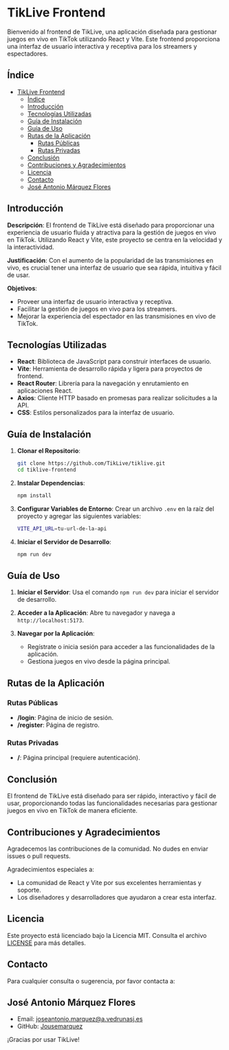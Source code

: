 # TikLive Frontend

Bienvenido al frontend de TikLive, una aplicación diseñada para gestionar juegos en vivo en TikTok utilizando React y Vite. Este frontend proporciona una interfaz de usuario interactiva y receptiva para los streamers y espectadores.

## Índice

- [TikLive Frontend](#tiklive-frontend)
  - [Índice](#índice)
  - [Introducción](#introducción)
  - [Tecnologías Utilizadas](#tecnologías-utilizadas)
  - [Guía de Instalación](#guía-de-instalación)
  - [Guía de Uso](#guía-de-uso)
  - [Rutas de la Aplicación](#rutas-de-la-aplicación)
    - [Rutas Públicas](#rutas-públicas)
    - [Rutas Privadas](#rutas-privadas)
  - [Conclusión](#conclusión)
  - [Contribuciones y Agradecimientos](#contribuciones-y-agradecimientos)
  - [Licencia](#licencia)
  - [Contacto](#contacto)
  - [José Antonio Márquez Flores](#josé-antonio-márquez-flores)

## Introducción

**Descripción**: El frontend de TikLive está diseñado para proporcionar una experiencia de usuario fluida y atractiva para la gestión de juegos en vivo en TikTok. Utilizando React y Vite, este proyecto se centra en la velocidad y la interactividad.

**Justificación**: Con el aumento de la popularidad de las transmisiones en vivo, es crucial tener una interfaz de usuario que sea rápida, intuitiva y fácil de usar.

**Objetivos**:

- Proveer una interfaz de usuario interactiva y receptiva.
- Facilitar la gestión de juegos en vivo para los streamers.
- Mejorar la experiencia del espectador en las transmisiones en vivo de TikTok.

## Tecnologías Utilizadas

- **React**: Biblioteca de JavaScript para construir interfaces de usuario.
- **Vite**: Herramienta de desarrollo rápida y ligera para proyectos de frontend.
- **React Router**: Librería para la navegación y enrutamiento en aplicaciones React.
- **Axios**: Cliente HTTP basado en promesas para realizar solicitudes a la API.
- **CSS**: Estilos personalizados para la interfaz de usuario.

## Guía de Instalación

1. **Clonar el Repositorio**:

    ```bash
    git clone https://github.com/TikLive/tiklive.git
    cd tiklive-frontend
    ```

2. **Instalar Dependencias**:

    ```bash
    npm install
    ```

3. **Configurar Variables de Entorno**:
    Crear un archivo `.env` en la raíz del proyecto y agregar las siguientes variables:

    ```bash
    VITE_API_URL=tu-url-de-la-api
    ```

4. **Iniciar el Servidor de Desarrollo**:

    ```bash
    npm run dev
    ```

## Guía de Uso

1. **Iniciar el Servidor**:
    Usa el comando `npm run dev` para iniciar el servidor de desarrollo.

2. **Acceder a la Aplicación**:
    Abre tu navegador y navega a `http://localhost:5173`.

3. **Navegar por la Aplicación**:
    - Regístrate o inicia sesión para acceder a las funcionalidades de la aplicación.
    - Gestiona juegos en vivo desde la página principal.

## Rutas de la Aplicación

### Rutas Públicas

- **/login**: Página de inicio de sesión.
- **/register**: Página de registro.

### Rutas Privadas

- **/**: Página principal (requiere autenticación).

## Conclusión

El frontend de TikLive está diseñado para ser rápido, interactivo y fácil de usar, proporcionando todas las funcionalidades necesarias para gestionar juegos en vivo en TikTok de manera eficiente.

## Contribuciones y Agradecimientos

Agradecemos las contribuciones de la comunidad. No dudes en enviar issues o pull requests.

Agradecimientos especiales a:

- La comunidad de React y Vite por sus excelentes herramientas y soporte.
- Los diseñadores y desarrolladores que ayudaron a crear esta interfaz.

## Licencia

Este proyecto está licenciado bajo la Licencia MIT. Consulta el archivo [LICENSE](LICENSE) para más detalles.

## Contacto

Para cualquier consulta o sugerencia, por favor contacta a:

## José Antonio Márquez Flores

- Email: [joseantonio.marquez@a.vedrunasj.es](mailto:joseantonio.marquez@a.vedrunasj.es)
- GitHub: [Jousemarquez](https://github.com/jousemarquez)

¡Gracias por usar TikLive!
